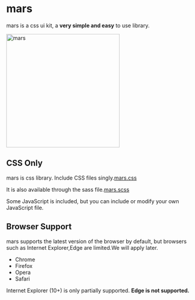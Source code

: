 # mars

mars is a css ui kit, a **very simple and easy** to use library.


<img src="https://mars-css.herokuapp.com/Assets/images/mars-logo.png" width="300px" height="300px" title="mars" alt="mars"></img><br/>




## CSS Only

mars is css library. Include CSS files singly.[mars.css](https://github.com/GayaChoi/mars/blob/master/app/css/mars.css)

It is also available through the sass file.[mars.scss](https://github.com/GayaChoi/mars/blob/master/scss/mars.scss)

Some JavaScript is included, but you can include or modify your own JavaScript file.





## Browser Support

mars supports the latest version of the browser by default, but browsers such as Internet Explorer,Edge are limited.We will apply later.


* Chrome
* Firefox
* Opera
* Safari

Internet Explorer (10+) is only partially supported.
**Edge is not supported.**

